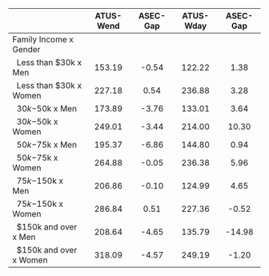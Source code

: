 
|                      |    ATUS-Wend |     ASEC-Gap |    ATUS-Wday |     ASEC-Gap |
| -------------------- | :----------: | :----------: | :----------: | :----------: |
| Family Income x Gender |              |              |              |              |
| &nbsp;&nbsp;Less than $30k x Men |       153.19 |        -0.54 |       122.22 |         1.38 |
| &nbsp;&nbsp;Less than $30k x Women |       227.18 |         0.54 |       236.88 |         3.28 |
| &nbsp;&nbsp;$30k-$50k x Men |       173.89 |        -3.76 |       133.01 |         3.64 |
| &nbsp;&nbsp;$30k-$50k x Women |       249.01 |        -3.44 |       214.00 |        10.30 |
| &nbsp;&nbsp;$50k-$75k x Men |       195.37 |        -6.86 |       144.80 |         0.94 |
| &nbsp;&nbsp;$50k-$75k x Women |       264.88 |        -0.05 |       236.38 |         5.96 |
| &nbsp;&nbsp;$75k-$150k x Men |       206.86 |        -0.10 |       124.99 |         4.65 |
| &nbsp;&nbsp;$75k-$150k x Women |       286.84 |         0.51 |       227.36 |        -0.52 |
| &nbsp;&nbsp;$150k and over x Men |       208.64 |        -4.65 |       135.79 |       -14.98 |
| &nbsp;&nbsp;$150k and over x Women |       318.09 |        -4.57 |       249.19 |        -1.20 |

